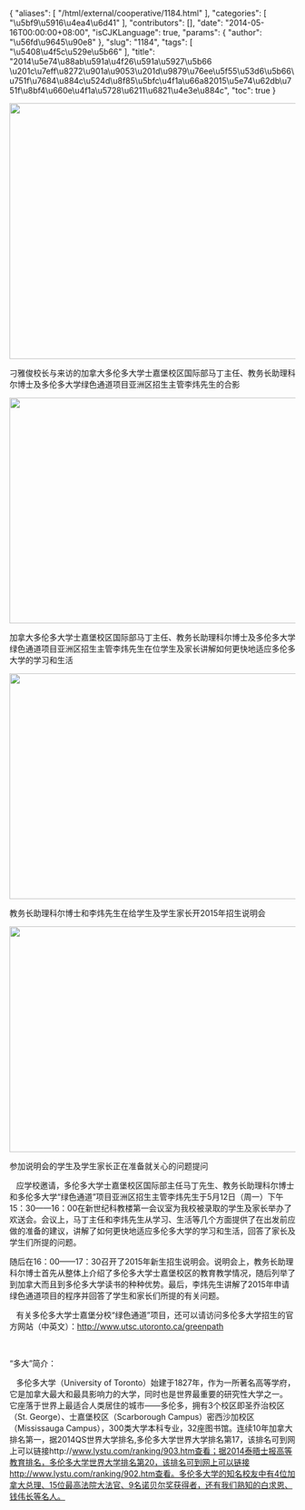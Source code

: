{
    "aliases": [
        "/html/external/cooperative/1184.html"
    ],
    "categories": [
        "\u5bf9\u5916\u4ea4\u6d41"
    ],
    "contributors": [],
    "date": "2014-05-16T00:00:00+08:00",
    "isCJKLanguage": true,
    "params": {
        "author": "\u56fd\u9645\u90e8"
    },
    "slug": "1184",
    "tags": [
        "\u5408\u4f5c\u529e\u5b66"
    ],
    "title": "2014\u5e74\u88ab\u591a\u4f26\u591a\u5927\u5b66 \u201c\u7eff\u8272\u901a\u9053\u201d\u9879\u76ee\u5f55\u53d6\u5b66\u751f\u7684\u884c\u524d\u8f85\u5bfc\u4f1a\u66a82015\u5e74\u62db\u751f\u8bf4\u660e\u4f1a\u5728\u6211\u6821\u4e3e\u884c",
    "toc": true
}


<img
    src="https://cdn.tfls.online/mirror/full/3c3b27fdc52ab5f8261e04b154065b056ce04bf2.jpg"
    style="display:block;margin-left:auto;margin-right:auto;"
    decoding="async"
    fetchpriority="auto"
    loading="lazy"
    height="450"
    width="600"
/>




刁雅俊校长与来访的加拿大多伦多大学士嘉堡校区国际部马丁主任、教务长助理科尔博士及多伦多大学绿色通道项目亚洲区招生主管李炜先生的合影





<img
    src="https://cdn.tfls.online/mirror/full/84692f23a8b5a14fcdf80b52a3e8ad5d56894812.jpg"
    style="display:block;margin-left:auto;margin-right:auto;"
    decoding="async"
    fetchpriority="auto"
    loading="lazy"
    height="397"
    width="600"
/>




加拿大多伦多大学士嘉堡校区国际部马丁主任、教务长助理科尔博士及多伦多大学绿色通道项目亚洲区招生主管李炜先生在位学生及家长讲解如何更快地适应多伦多大学的学习和生活





<img
    src="https://cdn.tfls.online/mirror/full/ef82368f332e09d4945b65bc88cf75910bf5219a.jpg"
    style="display:block;margin-left:auto;margin-right:auto;"
    decoding="async"
    fetchpriority="auto"
    loading="lazy"
    height="397"
    width="600"
/>




教务长助理科尔博士和李炜先生在给学生及学生家长开2015年招生说明会





<img
    src="https://cdn.tfls.online/mirror/full/16c38bbe9b6df3eed47bf665b82b716fa6eb544f.jpg"
    style="display:block;margin-left:auto;margin-right:auto;"
    decoding="async"
    fetchpriority="auto"
    loading="lazy"
    height="397"
    width="600"
/>




参加说明会的学生及学生家长正在准备就关心的问题提问




  





   应学校邀请，多伦多大学士嘉堡校区国际部主任马丁先生、教务长助理科尔博士和多伦多大学“绿色通道”项目亚洲区招生主管李炜先生于5月12日（周一）下午15：30——16：00在新世纪科教楼第一会议室为我校被录取的学生及家长举办了欢送会。会议上，马丁主任和李炜先生从学习、生活等几个方面提供了在出发前应做的准备的建议，讲解了如何更快地适应多伦多大学的学习和生活，回答了家长及学生们所提的问题。




随后在16：00——17：30召开了2015年新生招生说明会。说明会上，教务长助理科尔博士首先从整体上介绍了多伦多大学士嘉堡校区的教育教学情况，随后列举了到加拿大而且到多伦多大学读书的种种优势。最后，李炜先生讲解了2015年申请绿色通道项目的程序并回答了学生和家长们所提的有关问题。




  





    有关多伦多大学士嘉堡分校“绿色通道”项目，还可以请访问多伦多大学招生的官方网站（中英文）：http://www.utsc.utoronto.ca/greenpath




    




“多大”简介：




    多伦多大学（University of Toronto）始建于1827年，作为一所著名高等学府，它是加拿大最大和最具影响力的大学，同时也是世界最重要的研究性大学之一。 它座落于世界上最适合人类居住的城市——多伦多，拥有3个校区即圣乔治校区（St. George）、士嘉堡校区（Scarborough Campus）密西沙加校区（Mississauga Campus），300类大学本科专业，32座图书馆。连续10年加拿大排名第一，据2014QS世界大学排名,多伦多大学世界大学排名第17，该排名可到网上可以链接http://www.lystu.com/ranking/903.htm查看；据2014泰晤士报高等教育排名，多伦多大学世界大学排名第20，该排名可到网上可以链接http://www.lystu.com/ranking/902.htm查看。多伦多大学的知名校友中有4位加拿大总理、15位最高法院大法官、9名诺贝尔奖获得者，还有我们熟知的白求恩、钱伟长等名人。




  





  



